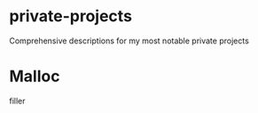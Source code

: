 # private-projects
Comprehensive descriptions for my most notable private projects

# Malloc
filler
